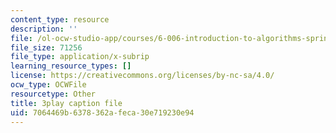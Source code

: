 ```yaml
---
content_type: resource
description: ''
file: /ol-ocw-studio-app/courses/6-006-introduction-to-algorithms-spring-2020/7064469b6378362afeca30e719230e94_2NMtS1ecb3o.srt
file_size: 71256
file_type: application/x-subrip
learning_resource_types: []
license: https://creativecommons.org/licenses/by-nc-sa/4.0/
ocw_type: OCWFile
resourcetype: Other
title: 3play caption file
uid: 7064469b-6378-362a-feca-30e719230e94
---
```

